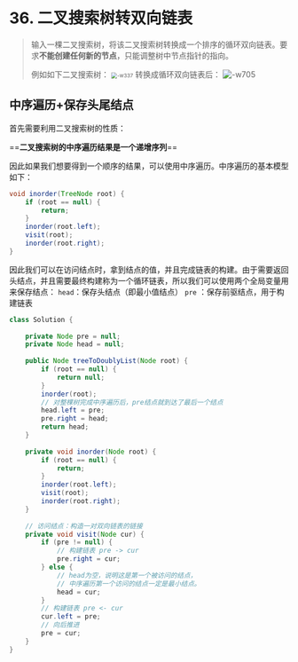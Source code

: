 # 36. 二叉搜索树转双向链表

> 输入一棵二叉搜索树，将该二叉搜索树转换成一个排序的循环双向链表。要求**不能创建任何新的节点**，只能调整树中节点指针的指向。
> 
> 例如如下二叉搜索树：
> <img src="http://img.longzhuang.top/20200716161929.jpg" alt="-w337" style="zoom: 67%;" />
> 转换成循环双向链表后：
> ![-w705](http://img.longzhuang.top/20200716161930.jpg)

## 中序遍历+保存头尾结点

首先需要利用二叉搜索树的性质：

==**二叉搜索树的中序遍历结果是一个递增序列**==

因此如果我们想要得到一个顺序的结果，可以使用中序遍历。中序遍历的基本模型如下：
```java
void inorder(TreeNode root) {
    if (root == null) {
        return;
    }
    inorder(root.left);
    visit(root);
    inorder(root.right);
}
```

因此我们可以在访问结点时，拿到结点的值，并且完成链表的构建。由于需要返回头结点，并且需要最终构建称为一个循环链表，所以我们可以使用两个全局变量用来保存结点：
`head`：保存头结点（即最小值结点）
`pre` ：保存前驱结点，用于构建链表

```java
class Solution {
    
    private Node pre = null;
    private Node head = null;
    
    public Node treeToDoublyList(Node root) {
        if (root == null) {
            return null;
        }
        inorder(root);
        // 对整棵树完成中序遍历后，pre结点就到达了最后一个结点
        head.left = pre;
        pre.right = head;
        return head;
    }
    
    private void inorder(Node root) {
        if (root == null) {
            return;
        }
        inorder(root.left);
        visit(root);
        inorder(root.right);
    }
    
    // 访问结点：构造一对双向链表的链接
    private void visit(Node cur) {
        if (pre != null) { 
            // 构建链表 pre -> cur
            pre.right = cur;
        } else { 
            // head为空，说明这是第一个被访问的结点，
            // 中序遍历第一个访问的结点一定是最小结点。
            head = cur;
        }
        // 构建链表 pre <- cur
        cur.left = pre;
        // 向后推进
        pre = cur;
    }
}
```

